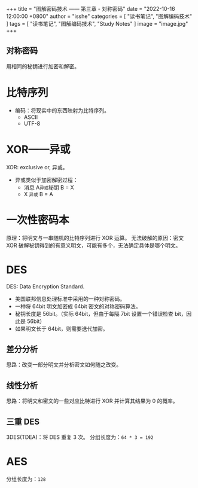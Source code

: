 +++
title = "图解密码技术 —— 第三章 - 对称密码"
date = "2022-10-16 12:00:00 +0800"
author = "isshe"
categories = [ "读书笔记", "图解编码技术" ]
tags = [ "读书笔记", "图解编码技术", "Study Notes" ]
image = "image.jpg"
+++


对称密码
---
用相同的秘钥进行加密和解密。

# 比特序列
* 编码：将现实中的东西映射为比特序列。
  * ASCII
  * UTF-8

# XOR——异或
XOR: exclusive or, 异或。
* 异或类似于加密解密过程：
  * 消息 A`异或`秘钥 B = X
  * X `异或` B = A


# 一次性密码本
原理：将明文与一串随机的比特序列进行 XOR 运算。
无法破解的原因：密文 XOR 破解秘钥得到的有意义明文，可能有多个，无法确定具体是哪个明文。

# DES
DES: Data Encryption Standard.
* 美国联邦信息处理标准中采用的一种对称密码。
* 一种将 64bit 明文加密成 64bit 密文的对称密码算法。
* 秘钥长度是 56bit。（实际 64bit，但由于每隔 7bit 设置一个错误检查 bit，因此是 56bit）
* 如果明文长于 64bit，则需要迭代加密。

## 差分分析
思路：改变一部分明文并分析密文如何随之改变。

## 线性分析
思路：将明文和密文的一些对应比特进行 XOR 并计算其结果为 0 的概率。

## 三重 DES
3DES(TDEA)：将 DES 重复 3 次。
分组长度为：`64 * 3 = 192`

# AES
分组长度为：`128`
